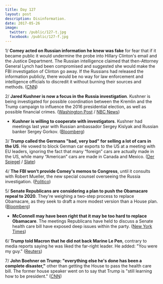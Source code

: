 ```yaml
---
title: Day 127
layout: post
description: Disinformation.
date: 2017-05-26
image:
  twitter: /public/127-t.jpg
  facebook: /public/127-f.jpg
---
```


1/ **Comey acted on Russian information he knew was fake** for fear that if it became public it would undermine the probe into Hillary Clinton's email and the Justice Department. The Russian intelligence claimed that then-Attorney General Lynch had been compromised and suggested she would make the FBI investigation of Clinton go away. If the Russians had released the information publicly, there would be no way for law enforcement and intelligence officials to discredit it without burning their sources and methods. ([CNN](http://www.cnn.com/2017/05/26/politics/james-comey-fbi-investigation-fake-russian-intelligence/))

2/ **Jared Kushner is now a focus in the Russia investigation**. Kushner is being investigated for possible coordination between the Kremlin and the Trump campaign to influence the 2016 presidential election, as well as possible financial crimes. ([Washington Post](https://www.washingtonpost.com/world/national-security/jared-kushner-now-a-focus-in-russia-investigation/2017/05/25/f078db74-40c7-11e7-8c25-44d09ff5a4a8_story.html) / [NBC News](http://www.nbcnews.com/news/us-news/jared-kushner-now-under-fbi-scrutiny-russia-probe-say-officials-n764826))

* **Kushner is willing to cooperate with investigators**. Kushner had meetings last year with Russian ambassador Sergey Kislyak and Russian banker Sergey Gorkov. ([Bloomberg](https://www.bloomberg.com/politics/articles/2017-05-26/lawyer-says-kushner-willing-to-cooperate-with-investigators))

3/ **Trump called the Germans "bad, very bad" for selling a lot of cars in the US**. He vowed to block German car exports to the US at a meeting with EU leaders, ignoring the fact that many “foreign” cars are actually made in the US, while many “American” cars are made in Canada and Mexico. ([Der Spiegel](http://www.spiegel.de/international/world/trump-in-brussels-the-germans-are-bad-very-bad-a-1149330.html) / [Slate](http://www.slate.com/blogs/moneybox/2017/05/25/trump_reportedly_wants_to_stop_germans_from_selling_so_many_cars_here_where.html))

4/ **The FBI won’t provide Comey's memos to Congress**, until it consults with Robert Mueller, the new special counsel overseeing the Russia investigation. ([Politico](http://www.politico.com/story/2017/05/25/james-comey-memos-fbi-congress-238837))

5/ **Senate Republicans are considering a plan to push the Obamacare repeal to 2020**. They're weighing a two-step process to replace Obamacare, as they seek to draft a more modest version than a House plan.([Bloomberg](https://www.bloomberg.com/politics/articles/2017-05-25/senate-gop-obamacare-talks-seek-to-avoid-house-bill-s-pitfalls))

* **McConnell may have been right that it may be too hard to replace Obamacare**. The meetings Republicans have held to discuss a Senate health care bill have exposed deep issues within the party. ([New York Times](https://www.nytimes.com/2017/05/26/us/politics/health-care-senate-republicans.html))

6/ **Trump told Macron that he did not back Marine Le Pen**, contrary to media reports saying he was liked the far-right leader. He added: "You were my guy." ([Reuters](http://www.reuters.com/article/us-usa-trump-macron-campaign-idUSKBN18L2IY))

7/ **John Boehner on Trump: "everything else he's done has been a complete disaster,"** other than getting the House to pass the health care bill. The former house speaker went on to say that Trump is "still learning how to be president." ([CNN](http://www.cnn.com/2017/05/26/politics/boehner-trump-kpmg-event-disaster-tax-reform/index.html))